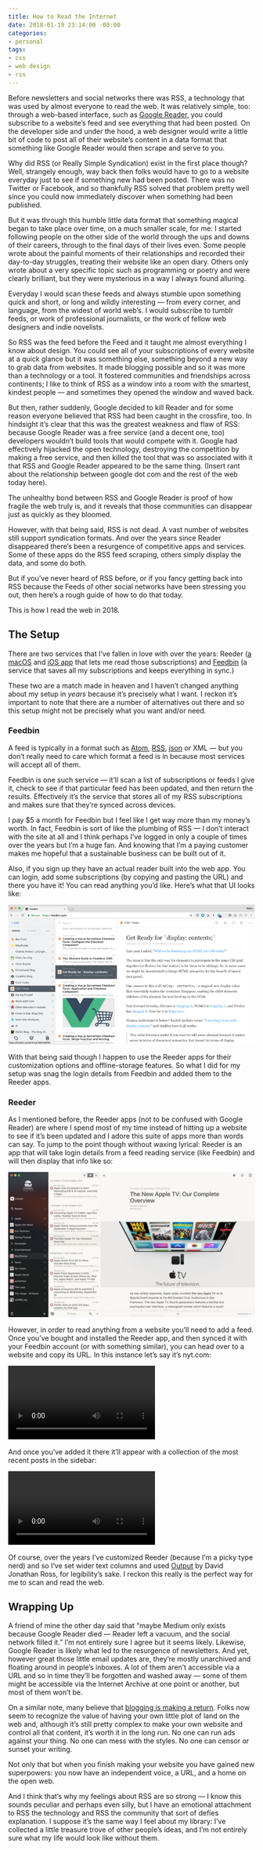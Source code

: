 ```yaml
---
title: How to Read the Internet
date: 2018-01-19 23:14:00 -08:00
categories:
- personal
tags:
- css
- web design
- rss
---
```


Before newsletters and social networks there was RSS, a technology that was used by almost everyone to read the web. It was relatively simple, too: through a web-based interface, such as [Google Reader](https://www.google.com/reader/about/), you could subscribe to a website’s feed and see everything that had been posted. On the developer side and under the hood, a web designer would write a little bit of code to post all of their website’s content in a data format that something like Google Reader would then scrape and serve to you.

Why did RSS (or Really Simple Syndication) exist in the first place though? Well, strangely enough, way back then folks would have to go to a website everyday just to see if something new had been posted. There was no Twitter or Facebook, and so thankfully RSS solved that problem pretty well since you could now immediately discover when something had been published. 

But it was through this humble little data format that something magical began to take place over time, on a much smaller scale, for me: I started following people on the other side of the world through the ups and downs of their careers, through to the final days of their lives even. Some people wrote about the painful moments of their relationships and recorded their day-to-day struggles, treating their website like an open diary. Others only wrote about a very specific topic such as programming or poetry and were clearly brilliant, but they were mysterious in a way I always found alluring. 

Everyday I would scan these feeds and always stumble upon something quick and short, or long and wildly interesting — from every corner, and language, from the widest of world web’s. I would subscribe to tumblr feeds, or work of professional journalists, or the work of fellow web designers and indie novelists.
 
So RSS was the feed before the Feed and it taught me almost everything I know about design. You could see all of your subscriptions of every website at a quick glance but it was something else, something beyond a new way to grab data from websites. It made blogging possible and so it was more than a technology or a tool. It fostered communities and friendships across continents; I like to think of RSS as a window into a room with the smartest, kindest people — and sometimes they opened the window and waved back.

But then, rather suddenly, Google decided to kill Reader and for some reason everyone believed that RSS had been caught in the crossfire, too. In hindsight it’s clear that this was the greatest weakness and flaw of RSS: because Google Reader was a free service (and a decent one, too) developers wouldn’t build tools that would compete with it. Google had effectively hijacked the open technology, destroying the competition by making a free service, and then killed the tool that was so associated with it that RSS and Google Reader appeared to be the same thing. (Insert rant about the relationship between google dot com and the rest of the web today here).

The unhealthy bond between RSS and Google Reader is proof of how fragile the web truly is, and it reveals that those communities can disappear just as quickly as they bloomed.

However, with that being said, RSS is not dead. A vast number of websites still support syndication formats. And over the years since Reader disappeared there’s been a resurgence of competitive apps and services. Some of these apps do the RSS feed scraping, others simply display the data, and some do both. 

But if you’ve never heard of RSS before, or if you fancy getting back into RSS because the Feeds of other social networks have been stressing you out, then here’s a rough guide of how to do that today.  

This is how I read the web in 2018.


## The Setup
There are two services that I’ve fallen in love with over the years: Reeder ([a macOS](http://reederapp.com/mac/) and [iOS app](http://reederapp.com/ios/) that lets me read those subscriptions) and [Feedbin](https://feedbin.com/) (a service that saves all my subscriptions and keeps everything in sync.)

These two are a match made in heaven and I haven’t changed anything about my setup in *years* because it’s precisely what I want. I reckon it’s important to note that there are a number of alternatives out there and so this setup might not be precisely what you want and/or need. 

### Feedbin 
A feed is typically in a format such as [Atom](https://en.wikipedia.org/wiki/Atom_(Web_standard)), [RSS](https://en.wikipedia.org/wiki/RSS), [json](https://jsonfeed.org/) or XML — but you don’t really need to care which format a feed is in because most services will accept all of them. 

Feedbin is one such service — it’ll scan a list of subscriptions  or feeds I give it, check to see if that particular feed has been updated, and then return the results. Effectively it’s the service that stores all of my RSS subscriptions and makes sure that they’re synced across devices. 

I pay $5 a month for Feedbin but I feel like I get way more than my money’s worth. In fact, Feedbin is sort of like the plumbing of RSS — I don’t interact with the site at all and I think perhaps I’ve logged in only a couple of times over the years but I’m a huge fan. And knowing that I’m a paying customer makes me hopeful that a sustainable business can be built out of it.

Also, if you sign up they have an actual reader built into the web app. You can login, add some subscriptions (by copying and pasting the URL) and there you have it! You can read anything you’d like. Here’s what that UI looks like:

![Screenshot 2018-01-19 23.01.png](/uploads/Screenshot%202018-01-19%2023.01.png)

With that being said though I happen to use the Reeder apps for their customization options and offline-storage features. So what I did for my setup was snag the login details from Feedbin and added them to the Reeder apps.


### Reeder 
As I mentioned before, the Reeder apps (not to be confused with Google Reader) are where I spend most of my time instead of hitting up a website to see if it’s been updated and I adore this suite of apps more than words can say. To jump to the point though without waxing lyrical: Reeder is an app that will take login details from a feed reading service (like Feedbin) and will then display that info like so:

![s01@2x.png](/uploads/s01@2x.png)

However, in order to read anything from a website you’ll need to add a feed. Once you’ve bought and installed the Reeder app, and then synced it with your Feedbin account (or with something similar), you can head over to a website and copy its URL. In this instance let’s say it’s nyt.com:

<video autoplay="autoplay" loop="loop" class='m-wrapper cell-b20'>
<source src="/uploads/1.mp4" type="video/mp4" /></video>

And once you’ve added it there it’ll appear with a collection of the most recent posts in the sidebar:

<video autoplay="autoplay" loop="loop" class='m-wrapper cell-b20'>
<source src="/uploads/2.mp4" type="video/mp4" /></video>

Of course, over the years I’ve customized Reeder (because I’m a picky type nerd) and so I‘ve set wider text columns and used [Output](https://djr.com/output/) by David Jonathan Ross, for legibility’s sake. I reckon this really is the perfect way for me to scan and read the web. 


## Wrapping Up

A friend of mine the other day said that “maybe Medium only exists because Google Reader died — Reader left a vacuum, and the social network filled it.” I’m not entirely sure I agree but it seems likely. Likewise, Google Reader is likely what led to the resurgence of newsletters. And yet, however great those little email updates are, they’re mostly unarchived and floating around in people’s inboxes. A lot of them aren’t accessible via a URL and so in time they’ll be forgotten and washed away — some of them might be accessible via the Internet Archive at one point or another, but most of them won’t be.

On a similar note, many believe that [blogging is making a return](https://ia.net/topics/web-trend-map-2018/). Folks now seem to recognize the value of having your own little plot of land on the web and, although it’s still pretty complex to make your own website and control all that content, it’s worth it in the long run. No one can run ads against your thing. No one can mess with the styles. No one can censor or sunset your writing. 

Not only that but when you finish making your website you have gained new superpowers: you now have an independent voice, a URL, and a home on the open web. 

And I think that’s why my feelings about RSS are so strong — I know this sounds peculiar and perhaps even silly, but I have an emotional attachment to RSS the technology and RSS the community that sort of defies explanation. I suppose it’s the same way I feel about my library: I’ve collected a little treasure trove of other people’s ideas, and I’m not entirely sure what my life would look like without them.





